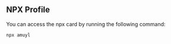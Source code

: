 ## NPX Profile

You can access the npx card by running the following command:

```bash
npx amuyl
```

